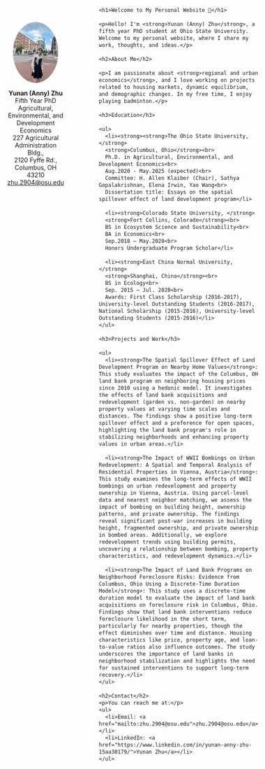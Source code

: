 <div style="display: flex; align-items: flex-start;">
  <!-- Left side: Picture and details taking 30% of the width, centered content -->
  <div style="flex: 30%; display: flex; flex-direction: column; align-items: center; justify-content: center; padding-right: 40px;">
    <img src="picture.jpeg" alt="Your Picture" style="width: 80%; border-radius: 50%; margin-top: 50px;" />
    <p style="text-align: center; margin-top: 15px;">
      <strong>Yunan (Anny) Zhu</strong><br>
      Fifth Year PhD<br>
      Agricultural, Environmental, and Development Economics<br>
      227 Agricultural Administration Bldg.,<br>
      2120 Fyffe Rd.,<br>
      Columbus, OH 43210<br>
      <a href="mailto:zhu.2904@osu.edu">zhu.2904@osu.edu</a>
    </p>
  </div>
  
  <!-- Right side: Description taking 70% of the width with a gap between sections -->
  <div style="flex: 70%; padding-left: 40px;">
  
    <h1>Welcome to My Personal Website 👋</h1>
  
    <p>Hello! I'm <strong>Yunan (Anny) Zhu</strong>, a fifth year PhD student at Ohio State University. Welcome to my personal website, where I share my work, thoughts, and ideas.</p>

    <h2>About Me</h2>
  
    <p>I am passionate about <strong>regional and urban economics</strong>, and I love working on projects related to housing markets, dynamic equilibrium, and demographic changes. In my free time, I enjoy playing badminton.</p>

    <h3>Education</h3>

    <ul>
      <li><strong><strong>The Ohio State University, </strong>
      <strong>Columbus, Ohio</strong><br>
      Ph.D. in Agricultural, Environmental, and Development Economics<br>
      Aug.2020 - May.2025 (expected)<br>
      Committee: H. Allen Klaiber (Chair), Sathya Gopalakrishnan, Elena Irwin, Yao Wang<br>
      Dissertation title: Essays on the spatial spillover effect of land development program</li>

      <li><strong>Colorado State University, </strong>
      <strong>Fort Collins, Colorado</strong><br>
      BS in Ecosystem Science and Sustainability<br>
      BA in Economics<br>
      Sep.2018 – May.2020<br>
      Honors Undergraduate Program Scholar</li>

      <li><strong>East China Normal University, </strong>
      <strong>Shanghai, China</strong><br>
      BS in Ecology<br>
      Sep. 2015 – Jul. 2020<br>
      Awards: First Class Scholarship (2016-2017), University-level Outstanding Students (2016-2017), National Scholarship (2015-2016), University-level Outstanding Students (2015-2016)</li>
    </ul>

    <h3>Projects and Work</h3>
    
    <ul>
      <li><strong>The Spatial Spillover Effect of Land Development Program on Nearby Home Values</strong>: This study evaluates the impact of the Columbus, OH land bank program on neighboring housing prices since 2010 using a hedonic model. It investigates the effects of land bank acquisitions and redevelopment (garden vs. non-garden) on nearby property values at varying time scales and distances. The findings show a positive long-term spillover effect and a preference for open spaces, highlighting the land bank program's role in stabilizing neighborhoods and enhancing property values in urban areas.</li>
      
      <li><strong>The Impact of WWII Bombings on Urban Redevelopment: A Spatial and Temporal Analysis of Residential Properties in Vienna, Austria</strong>: This study examines the long-term effects of WWII bombings on urban redevelopment and property ownership in Vienna, Austria. Using parcel-level data and nearest neighbor matching, we assess the impact of bombing on building height, ownership patterns, and private ownership. The findings reveal significant post-war increases in building height, fragmented ownership, and private ownership in bombed areas. Additionally, we explore redevelopment trends using building permits, uncovering a relationship between bombing, property characteristics, and redevelopment dynamics.</li>
      
      <li><strong>The Impact of Land Bank Programs on Neighborhood Foreclosure Risks: Evidence from Columbus, Ohio Using a Discrete-Time Duration Model</strong>: This study uses a discrete-time duration model to evaluate the impact of land bank acquisitions on foreclosure risk in Columbus, Ohio. Findings show that land bank interventions reduce foreclosure likelihood in the short term, particularly for nearby properties, though the effect diminishes over time and distance. Housing characteristics like price, property age, and loan-to-value ratios also influence outcomes. The study underscores the importance of land banks in neighborhood stabilization and highlights the need for sustained interventions to support long-term recovery.</li>
    </ul>

    <h2>Contact</h2>
    <p>You can reach me at:</p>
    <ul>
      <li>Email: <a href="mailto:zhu.2904@osu.edu">zhu.2904@osu.edu</a></li>
      <li>LinkedIn: <a href="https://www.linkedin.com/in/yunan-anny-zhu-15aa30179/">Yunan Zhu</a></li>
    </ul>
  </div>
</div>

